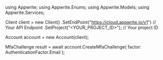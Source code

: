 using Appwrite;
using Appwrite.Enums;
using Appwrite.Models;
using Appwrite.Services;

Client client = new Client()
    .SetEndPoint("https://cloud.appwrite.io/v1") // Your API Endpoint
    .SetProject("<YOUR_PROJECT_ID>"); // Your project ID

Account account = new Account(client);

MfaChallenge result = await account.CreateMfaChallenge(
    factor: AuthenticationFactor.Email
);
